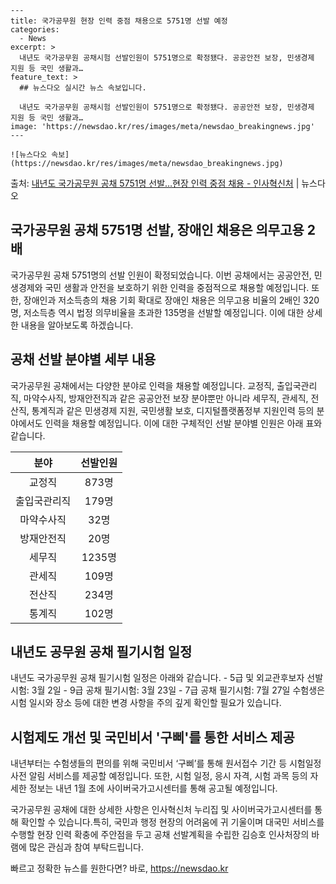     ---
    title: 국가공무원 현장 인력 중점 채용으로 5751명 선발 예정
    categories:
      - News
    excerpt: >
      내년도 국가공무원 공채시험 선발인원이 5751명으로 확정됐다. 공공안전 보장, 민생경제 지원 등 국민 생활과…
    feature_text: >
      ## 뉴스다오 실시간 뉴스 속보입니다.
    
      내년도 국가공무원 공채시험 선발인원이 5751명으로 확정됐다. 공공안전 보장, 민생경제 지원 등 국민 생활과…
    image: 'https://newsdao.kr/res/images/meta/newsdao_breakingnews.jpg'
    ---
    
    ![뉴스다오 속보](https://newsdao.kr/res/images/meta/newsdao_breakingnews.jpg)

<p>출처: <a href="https://newsdao.kr/2889" rel="dofollow">내년도 국가공무원 공채 5751명 선발…현장 인력 중점 채용 - 인사혁신처</a> | 뉴스다오</p>

<h2 data-ke-size="size26">국가공무원 공채 5751명 선발, 장애인 채용은 의무고용 2배</h2>
국가공무원 공채 5751명의 선발 인원이 확정되었습니다. 이번 공채에서는 공공안전, 민생경제와 국민 생활과 안전을 보호하기 위한 인력을 중점적으로 채용할 예정입니다. 또한, 장애인과 저소득층의 채용 기회 확대로 장애인 채용은 의무고용 비율의 2배인 320명, 저소득층 역시 법정 의무비율을 초과한 135명을 선발할 예정입니다. 이에 대한 상세한 내용을 알아보도록 하겠습니다.

<p data-ke-size="size16"></p>

<h2 data-ke-size="size24">공채 선발 분야별 세부 내용</h2>
국가공무원 공채에서는 다양한 분야로 인력을 채용할 예정입니다. 교정직, 출입국관리직, 마약수사직, 방재안전직과 같은 공공안전 보장 분야뿐만 아니라 세무직, 관세직, 전산직, 통계직과 같은 민생경제 지원, 국민생활 보호, 디지털플랫폼정부 지원인력 등의 분야에서도 인력을 채용할 예정입니다. 이에 대한 구체적인 선발 분야별 인원은 아래 표와 같습니다.

<table>
<thead>
<tr>
<th>분야</th>
<th>선발인원</th>
</tr>
</thead>
<tbody>
<tr>
<td style="text-align: center;">교정직</td>
<td style="text-align: center;">873명</td>
</tr>
<tr>
<td style="text-align: center;">출입국관리직</td>
<td style="text-align: center;">179명</td>
</tr>
<tr>
<td style="text-align: center;">마약수사직</td>
<td style="text-align: center;">32명</td>
</tr>
<tr>
<td style="text-align: center;">방재안전직</td>
<td style="text-align: center;">20명</td>
</tr>
<tr>
<td style="text-align: center;">세무직</td>
<td style="text-align: center;">1235명</td>
</tr>
<tr>
<td style="text-align: center;">관세직</td>
<td style="text-align: center;">109명</td>
</tr>
<tr>
<td style="text-align: center;">전산직</td>
<td style="text-align: center;">234명</td>
</tr>
<tr>
<td style="text-align: center;">통계직</td>
<td style="text-align: center;">102명</td>
</tr>
</tbody>
</table>

<p data-ke-size="size16"></p>

<h2 data-ke-size="size24">내년도 공무원 공채 필기시험 일정</h2>
내년도 국가공무원 공채 필기시험 일정은 아래와 같습니다.
- 5급 및 외교관후보자 선발시험: 3월 2일
- 9급 공채 필기시험: 3월 23일
- 7급 공채 필기시험: 7월 27일
수험생은 시험 일시와 장소 등에 대한 변경 사항을 주의 깊게 확인할 필요가 있습니다.

<p data-ke-size="size16"></p>

<h2 data-ke-size="size24">시험제도 개선 및 국민비서 '구삐'를 통한 서비스 제공</h2>
내년부터는 수험생들의 편의를 위해 국민비서 ‘구삐’를 통해 원서접수 기간 등 시험일정 사전 알림 서비스를 제공할 예정입니다. 또한, 시험 일정, 응시 자격, 시험 과목 등의 자세한 정보는 내년 1월 초에 사이버국가고시센터를 통해 공고될 예정입니다.

<p data-ke-size="size16"></p>

국가공무원 공채에 대한 상세한 사항은 인사혁신처 누리집 및 사이버국가고시센터를 통해 확인할 수 있습니다.특히, 국민과 행정 현장의 어려움에 귀 기울이며 대국민 서비스를 수행할 현장 인력 확충에 주안점을 두고 공채 선발계획을 수립한 김승호 인사처장의 바램에 많은 관심과 참여 부탁드립니다. 

빠르고 정확한 뉴스를 원한다면? 바로, <a href="https://newsdao.kr" rel="dofollow">https://newsdao.kr</a>


    
